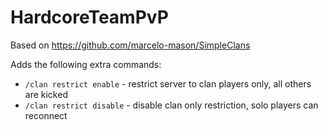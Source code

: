 HardcoreTeamPvP
==========
Based on https://github.com/marcelo-mason/SimpleClans

Adds the following extra commands:
  - `/clan restrict enable` - restrict server to clan players only, all others are kicked
  - `/clan restrict disable` - disable clan only restriction, solo players can reconnect